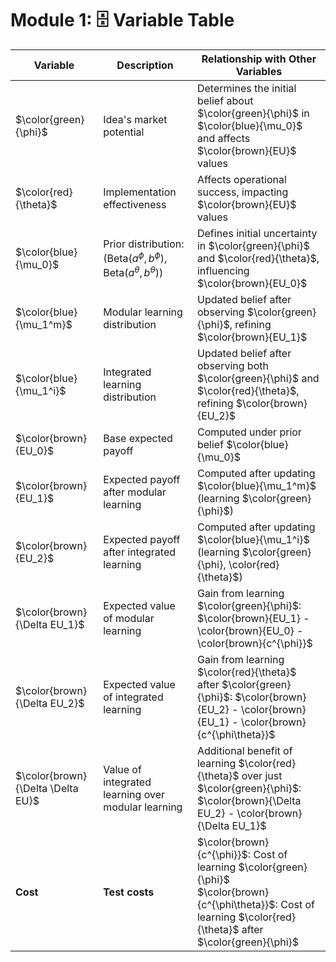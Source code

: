 # Module 1: 🗄️ Variable Table
| Variable                          | Description                                                                                  | Relationship with Other Variables                                                                                                                                          |
| --------------------------------- | -------------------------------------------------------------------------------------------- | -------------------------------------------------------------------------------------------------------------------------------------------------------------------------- |
| $\color{green}{\phi}$             | Idea's market potential                                                                      | Determines the initial belief about $\color{green}{\phi}$ in $\color{blue}{\mu_0}$ and affects $\color{brown}{EU}$ values                                                  |
| $\color{red}{\theta}$             | Implementation effectiveness                                                                 | Affects operational success, impacting $\color{brown}{EU}$ values                                                                                                          |
| $\color{blue}{\mu_0}$             | Prior distribution: $(\text{Beta}(a^{\phi}, b^{\phi}), \text{Beta}(a^{\theta}, b^{\theta}))$ | Defines initial uncertainty in $\color{green}{\phi}$ and $\color{red}{\theta}$, influencing $\color{brown}{EU_0}$                                                          |
| $\color{blue}{\mu_1^m}$           | Modular learning distribution                                                                | Updated belief after observing $\color{green}{\phi}$, refining $\color{brown}{EU_1}$                                                                                       |
| $\color{blue}{\mu_1^i}$           | Integrated learning distribution                                                             | Updated belief after observing both $\color{green}{\phi}$ and $\color{red}{\theta}$, refining $\color{brown}{EU_2}$                                                        |
| $\color{brown}{EU_0}$             | Base expected payoff                                                                         | Computed under prior belief $\color{blue}{\mu_0}$                                                                                                                          |
| $\color{brown}{EU_1}$             | Expected payoff after modular learning                                                       | Computed after updating $\color{blue}{\mu_1^m}$ (learning $\color{green}{\phi}$)                                                                                           |
| $\color{brown}{EU_2}$             | Expected payoff after integrated learning                                                    | Computed after updating $\color{blue}{\mu_1^i}$ (learning $\color{green}{\phi}, \color{red}{\theta}$)                                                                      |
| $\color{brown}{\Delta EU_1}$      | Expected value of modular learning                                                           | Gain from learning $\color{green}{\phi}$: $\color{brown}{EU_1} - \color{brown}{EU_0} - \color{brown}{c^{\phi}}$                                                            |
| $\color{brown}{\Delta EU_2}$      | Expected value of integrated learning                                                        | Gain from learning $\color{red}{\theta}$ after $\color{green}{\phi}$: $\color{brown}{EU_2} - \color{brown}{EU_1} - \color{brown}{c^{\phi\theta}}$                          |
| $\color{brown}{\Delta \Delta EU}$ | Value of integrated learning over modular learning                                           | Additional benefit of learning $\color{red}{\theta}$ over just $\color{green}{\phi}$: $\color{brown}{\Delta EU_2} - \color{brown}{\Delta EU_1}$                            |
| **Cost**                          | **Test costs**                                                                               | $\color{brown}{c^{\phi}}$: Cost of learning $\color{green}{\phi}$ <br> $\color{brown}{c^{\phi\theta}}$: Cost of learning $\color{red}{\theta}$ after $\color{green}{\phi}$ |
